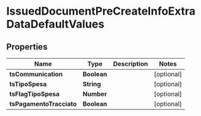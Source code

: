 # IssuedDocumentPreCreateInfoExtraDataDefaultValues

## Properties

Name | Type | Description | Notes
------------ | ------------- | ------------- | -------------
**tsCommunication** | **Boolean** |  | [optional] 
**tsTipoSpesa** | **String** |  | [optional] 
**tsFlagTipoSpesa** | **Number** |  | [optional] 
**tsPagamentoTracciato** | **Boolean** |  | [optional] 


